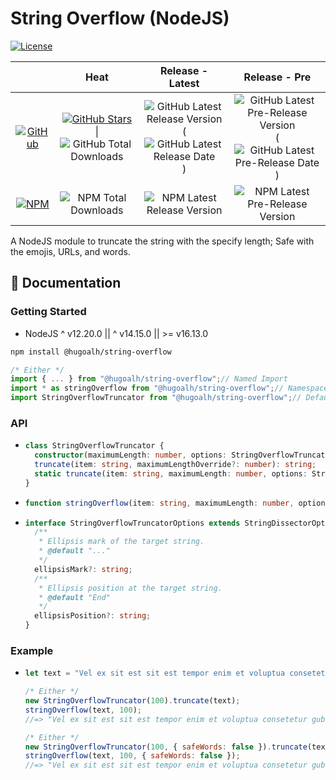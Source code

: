 # String Overflow (NodeJS)

[![License](https://img.shields.io/badge/License-MIT-808080?style=flat-square "License")](./LICENSE.md)

|  | **Heat** | **Release - Latest** | **Release - Pre** |
|:-:|:-:|:-:|:-:|
| [![GitHub](https://img.shields.io/badge/GitHub-181717?logo=github&logoColor=ffffff&style=flat-square "GitHub")](https://github.com/hugoalh-studio/string-overflow-nodejs) | [![GitHub Stars](https://img.shields.io/github/stars/hugoalh-studio/string-overflow-nodejs?label=&logoColor=ffffff&style=flat-square "GitHub Stars")](https://github.com/hugoalh-studio/string-overflow-nodejs/stargazers) \| ![GitHub Total Downloads](https://img.shields.io/github/downloads/hugoalh-studio/string-overflow-nodejs/total?label=&style=flat-square "GitHub Total Downloads") | ![GitHub Latest Release Version](https://img.shields.io/github/release/hugoalh-studio/string-overflow-nodejs?sort=semver&label=&style=flat-square "GitHub Latest Release Version") (![GitHub Latest Release Date](https://img.shields.io/github/release-date/hugoalh-studio/string-overflow-nodejs?label=&style=flat-square "GitHub Latest Release Date")) | ![GitHub Latest Pre-Release Version](https://img.shields.io/github/release/hugoalh-studio/string-overflow-nodejs?include_prereleases&sort=semver&label=&style=flat-square "GitHub Latest Pre-Release Version") (![GitHub Latest Pre-Release Date](https://img.shields.io/github/release-date-pre/hugoalh-studio/string-overflow-nodejs?label=&style=flat-square "GitHub Latest Pre-Release Date")) |
| [![NPM](https://img.shields.io/badge/NPM-CB3837?logo=npm&logoColor=ffffff&style=flat-square "NPM")](https://www.npmjs.com/package/@hugoalh/string-overflow) | ![NPM Total Downloads](https://img.shields.io/npm/dt/@hugoalh/string-overflow?label=&style=flat-square "NPM Total Downloads") | ![NPM Latest Release Version](https://img.shields.io/npm/v/@hugoalh/string-overflow/latest?label=&style=flat-square "NPM Latest Release Version") | ![NPM Latest Pre-Release Version](https://img.shields.io/npm/v/@hugoalh/string-overflow/pre?label=&style=flat-square "NPM Latest Pre-Release Version") |

A NodeJS module to truncate the string with the specify length; Safe with the emojis, URLs, and words.

## 📓 Documentation

### Getting Started

- NodeJS ^ v12.20.0 || ^ v14.15.0 || >= v16.13.0

```sh
npm install @hugoalh/string-overflow
```

```js
/* Either */
import { ... } from "@hugoalh/string-overflow";// Named Import
import * as stringOverflow from "@hugoalh/string-overflow";// Namespace Import
import StringOverflowTruncator from "@hugoalh/string-overflow";// Default Import (Class `StringOverflowTruncator`)
```

### API

- ```ts
  class StringOverflowTruncator {
    constructor(maximumLength: number, options: StringOverflowTruncatorOptions = {}): StringOverflowTruncator;
    truncate(item: string, maximumLengthOverride?: number): string;
    static truncate(item: string, maximumLength: number, options: StringOverflowTruncatorOptions = {}): string;
  }
  ```
- ```ts
  function stringOverflow(item: string, maximumLength: number, options: StringOverflowTruncatorOptions = {}): string;
  ```
- ```ts
  interface StringOverflowTruncatorOptions extends StringDissectorOptions {
    /**
     * Ellipsis mark of the target string.
     * @default "..."
     */
    ellipsisMark?: string;
    /**
     * Ellipsis position at the target string.
     * @default "End"
     */
    ellipsisPosition?: string;
  }
  ```

### Example

- ```js
  let text = "Vel ex sit est sit est tempor enim et voluptua consetetur gubergren gubergren ut. Amet dolores sit. Duo iriure vel dolore illum diam. Ea vero diam diam tincidunt molestie elitr te sed nisl ut vulputate tincidunt accusam sit sed. Amet sea dolore rebum amet accusam labore dolor no sadipscing labore. Sit erat sit sed voluptua tempor sit ea dolor et.";
  
  /* Either */
  new StringOverflowTruncator(100).truncate(text);
  stringOverflow(text, 100);
  //=> "Vel ex sit est sit est tempor enim et voluptua consetetur gubergren gubergren ut. Amet dolores ..."
  
  /* Either */
  new StringOverflowTruncator(100, { safeWords: false }).truncate(text);
  stringOverflow(text, 100, { safeWords: false });
  //=> "Vel ex sit est sit est tempor enim et voluptua consetetur gubergren gubergren ut. Amet dolores si..."
  ```
